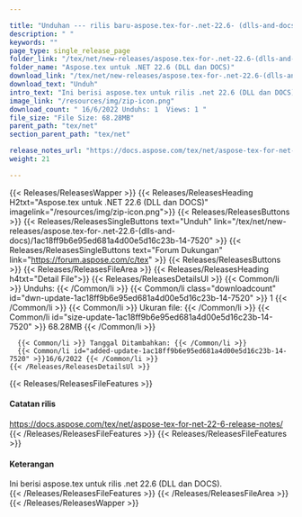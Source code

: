 ```yaml
---

title: "Unduhan --- rilis baru-aspose.tex-for-.net-22.6- (dlls-and-docs)"
description: " "
keywords: ""
page_type: single_release_page
folder_link: "/tex/net/new-releases/aspose.tex-for-.net-22.6-(dlls-and-docs)/"
folder_name: "Aspose.tex untuk .NET 22.6 (DLL dan DOCS)"
download_link: "/tex/net/new-releases/aspose.tex-for-.net-22.6-(dlls-and-docs)/1ac18ff9b6e95ed681a4d00e5d16c23b-14-7520"
download_text: "Unduh"
intro_text: "Ini berisi aspose.tex untuk rilis .net 22.6 (DLL dan DOCS)."
image_link: "/resources/img/zip-icon.png"
download_count: " 16/6/2022 Unduhs: 1  Views: 1 "
file_size: "File Size: 68.28MB"
parent_path: "tex/net"
section_parent_path: "tex/net"

release_notes_url: "https://docs.aspose.com/tex/net/aspose-tex-for-net-22-6-release-notes/"
weight: 21

---
```


{{< Releases/ReleasesWapper >}}
  {{< Releases/ReleasesHeading H2txt="Aspose.tex untuk .NET 22.6 (DLL dan DOCS)" imagelink="/resources/img/zip-icon.png">}}
  {{< Releases/ReleasesButtons >}}
    {{< Releases/ReleasesSingleButtons text="Unduh" link="/tex/net/new-releases/aspose.tex-for-.net-22.6-(dlls-and-docs)/1ac18ff9b6e95ed681a4d00e5d16c23b-14-7520" >}}
    {{< Releases/ReleasesSingleButtons text="Forum Dukungan" link="https://forum.aspose.com/c/tex" >}}
  {{< Releases/ReleasesButtons >}}
  {{< Releases/ReleasesFileArea >}}
    {{< Releases/ReleasesHeading h4txt="Detail File">}}
    {{< Releases/ReleasesDetailsUl >}}
      {{< Common/li >}} Unduhs: {{< /Common/li >}}
      {{< Common/li class="downloadcount" id="dwn-update-1ac18ff9b6e95ed681a4d00e5d16c23b-14-7520" >}} 1 {{< /Common/li >}}
      {{< Common/li >}} Ukuran file: {{< /Common/li >}}
      {{< Common/li id="size-update-1ac18ff9b6e95ed681a4d00e5d16c23b-14-7520" >}} 68.28MB {{< /Common/li >}}

      {{< Common/li >}} Tanggal Ditambahkan: {{< /Common/li >}}
      {{< Common/li id="added-update-1ac18ff9b6e95ed681a4d00e5d16c23b-14-7520" >}}16/6/2022 {{< /Common/li >}}
    {{< /Releases/ReleasesDetailsUl >}}

  {{< Releases/ReleasesFileFeatures >}}
      <h4>Catatan rilis</h4><div><a href='https://docs.aspose.com/tex/net/aspose-tex-for-net-22-6-release-notes/'>https://docs.aspose.com/tex/net/aspose-tex-for-net-22-6-release-notes/</a></div>
  {{< /Releases/ReleasesFileFeatures >}}
  {{< Releases/ReleasesFileFeatures >}}
      <h4>Keterangan</h4><div class="HTMLDescription">Ini berisi aspose.tex untuk rilis .net 22.6 (DLL dan DOCS).</div>
  {{< /Releases/ReleasesFileFeatures >}}
 {{< /Releases/ReleasesFileArea >}}
{{< /Releases/ReleasesWapper >}}


